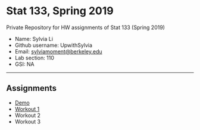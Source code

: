# Stat 133, Spring 2019

Private Repository for HW assignments of Stat 133 (Spring 2019)

- Name: Sylvia Li
- Github username: UpwithSylvia
- Email: sylviamoment@berkeley.edu
- Lab section: 110
- GSI: NA

-----

## Assignments

- [Demo](demo)
- [Workout 1](workout1)
- Workout 2
- Workout 3


